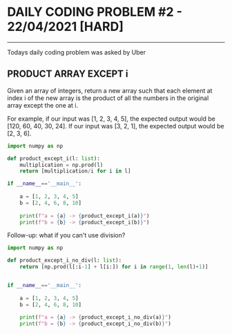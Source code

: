 # DAILY CODING PROBLEM #2 - 22/04/2021 [HARD]
* * *
Todays daily coding problem was asked by Uber

## PRODUCT ARRAY EXCEPT i

Given an array of integers, return a new array such that each element at index i of the new array is the product of all the numbers in the original array except the one at i.

For example, if our input was [1, 2, 3, 4, 5], the expected output would be [120, 60, 40, 30, 24]. If our input was [3, 2, 1], the expected output would be [2, 3, 6].

```python
import numpy as np

def product_except_i(l: list):
    multiplication = np.prod(l)
    return [multiplication/i for i in l]

if __name__=='__main__':
    
    a = [1, 2, 3, 4, 5]
    b = [2, 4, 6, 8, 10]
    
    print(f"a = {a} -> {product_except_i(a)}")
    print(f"b = {b} -> {product_except_i(b)}")
```

Follow-up: what if you can't use division?

```python
import numpy as np

def product_except_i_no_div(l: list):
    return [np.prod(l[:i-1] + l[i:]) for i in range(1, len(l)+1)]


if __name__=='__main__':
    
    a = [1, 2, 3, 4, 5]
    b = [2, 4, 6, 8, 10]
    
    print(f"a = {a} -> {product_except_i_no_div(a)}")
    print(f"b = {b} -> {product_except_i_no_div(b)}")
```

